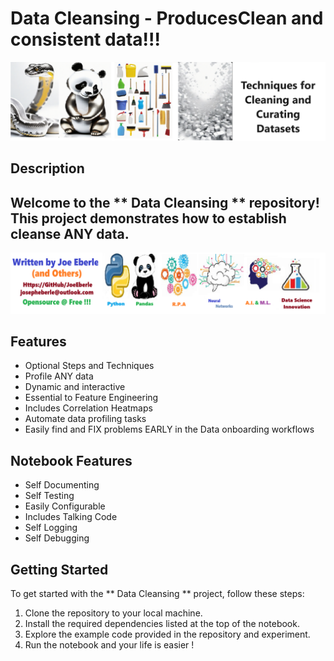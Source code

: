 # Data Cleansing - ProducesClean and consistent data!!! 

![Code Logo](code.png)

## Description

## Welcome to the ** Data Cleansing  ** repository! This project demonstrates how to establish cleanse ANY data. 

![Developer Logo](developer.png)

## Features

- Optional Steps and Techniques 
- Profile ANY data
- Dynamic and interactive 
- Essential to Feature Engineering 
- Includes Correlation Heatmaps
- Automate data profiling tasks 
- Easily find and FIX problems EARLY in the Data onboarding workflows 

## Notebook Features

- Self Documenting 
- Self Testing 
- Easily Configurable
- Includes Talking Code 
- Self Logging 
- Self Debugging 

## Getting Started

To get started with the ** Data Cleansing ** project, follow these steps:

1. Clone the repository to your local machine.
2. Install the required dependencies listed at the top of the notebook.
3. Explore the example code provided in the repository and experiment.
4. Run the notebook and your life is easier !

 




